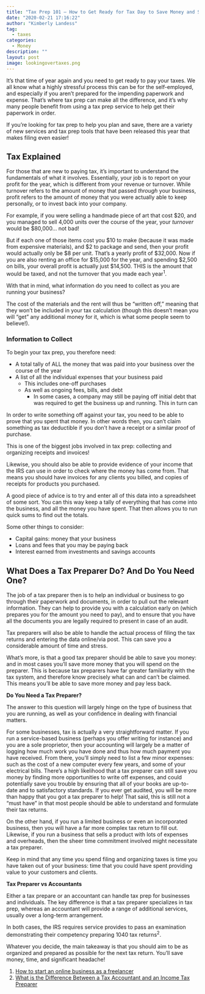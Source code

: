 ```yaml
---
title: "Tax Prep 101 – How to Get Ready for Tax Day to Save Money and Stress"
date: "2020-02-21 17:16:22"
author: "Kimberly Landess"
tag:
  - taxes
categories:
  - Money
description: ""
layout: post
image: lookingovertaxes.png
---
```


It’s that time of year again and you need to get ready to pay your taxes. We all know what a highly stressful process this can be for the self-employed, and especially if you aren’t prepared for the impending paperwork and expense. That’s where tax prep can make all the difference, and it’s why many people benefit from using a tax prep service to help get their paperwork in order.

If you’re looking for tax prep to help you plan and save, there are a variety of new services and tax prep tools that have been released this year that makes filing even easier!

## Tax Explained

For those that are new to paying tax, it’s important to understand the fundamentals of what it involves. Essentially, your job is to report on your profit for the year, which is different from your revenue or turnover. While turnover refers to the amount of money that passed _through_ your business, profit refers to the amount of money that you were actually able to keep personally, or to invest back into your company.

For example, if you were selling a handmade piece of art that cost $20, and you managed to sell 4,000 units over the course of the year, your _turnover_ would be $80,000… not bad!

But if each one of those items cost you $10 to make (because it was made from expensive materials), and $2 to package and send, then your profit would actually only be $8 per unit. That’s a yearly profit of $32,000. Now if you are also renting an office for $15,000 for the year, and spending $2,500 on bills, your overall profit is actually just $14,500. THIS is the amount that would be taxed, and not the turnover that you made each year<sup>1</sup>.

With that in mind, what information do you need to collect as you are running your business?

The cost of the materials and the rent will thus be “written off,” meaning that they won’t be included in your tax calculation (though this doesn’t mean you will “get” any additional money for it, which is what some people seem to believe!).

### Information to Collect

To begin your tax prep, you therefore need:

- A total tally of ALL the money that was paid into your business over the course of the year
- A list of all the individual expenses that your business paid
  - This includes one-off purchases
  - As well as ongoing fees, bills, and debt
    - In some cases, a company may still be paying off initial debt that was required to get the business up and running. This in turn can

In order to write something off against your tax, you need to be able to prove that you spent that money. In other words then, you can’t claim something as tax deductible if you don’t have a receipt or a similar proof of purchase.

This is one of the biggest jobs involved in tax prep: collecting and organizing receipts and invoices!

Likewise, you should also be able to provide evidence of your income that the IRS can use in order to check where the money has come from. That means you should have invoices for any clients you billed, and copies of receipts for products you purchased.

A good piece of advice is to try and enter all of this data into a spreadsheet of some sort. You can this way keep a tally of everything that has come into the business, and all the money you have spent. That then allows you to run quick sums to find out the totals.

Some other things to consider:

- Capital gains: money that your business
- Loans and fees that you may be paying back
- Interest earned from investments and savings accounts

## What Does a Tax Preparer Do? And Do You Need One?

The job of a tax preparer then is to help an individual or business to go through their paperwork and documents, in order to pull out the relevant information. They can help to provide you with a calculation early on (which prepares you for the amount you need to pay), and to ensure that you have all the documents you are legally required to present in case of an audit.

Tax preparers will also be able to handle the actual process of filing the tax returns and entering the data online/via post. This can save you a considerable amount of time and stress.

What’s more, is that a good tax preparer should be able to save you money: and in most cases you’ll save more money that you will spend on the preparer. This is because tax preparers have far greater familiarity with the tax system, and therefore know precisely what can and can’t be claimed. This means you’ll be able to save more money and pay less back.

**Do You Need a Tax Preparer?**

The answer to this question will largely hinge on the type of business that you are running, as well as your confidence in dealing with financial matters.

For some businesses, tax is actually a very straightforward matter. If you run a service-based business (perhaps you offer writing for instance) and you are a sole proprietor, then your accounting will largely be a matter of logging how much work you have done and thus how much payment you have received. From there, you’ll simply need to list a few minor expenses: such as the cost of a new computer every few years, and some of your electrical bills. There’s a high likelihood that a tax preparer can still save you money by finding more opportunities to write off expenses, and could potentially save you trouble by ensuring that all of your books are up-to-date and to satisfactory standards. If you ever get audited, you will be more than happy that you got a tax preparer to help! That said, this is still not a “must have” in that most people should be able to understand and formulate their tax returns.

On the other hand, if you run a limited business or even an incorporated business, then you will have a far more complex tax return to fill out. Likewise, if you run a business that sells a product with lots of expenses and overheads, then the sheer time commitment involved might necessitate a tax preparer.

Keep in mind that any time you spend filing and organizing taxes is time you have taken out of your business: time that you could have spent providing value to your customers and clients.

**Tax Preparer vs Accountants**

Either a tax prepare or an accountant can handle tax prep for businesses and individuals. The key difference is that a tax preparer specializes in tax prep, whereas an accountant will provide a range of additional services, usually over a long-term arrangement.

In both cases, the IRS requires service provides to pass an examination demonstrating their competency preparing 1040 tax returns<sup>2</sup>.

Whatever you decide, the main takeaway is that you should aim to be as organized and prepared as possible for the next tax return. You’ll save money, time, and significant headache!

1. [How to start an online business as a freelancer](https://savumin.com/start-an-online-business/)
2. [What is the Difference Between a Tax Accountant and an Income Tax Preparer](https://finance.zacks.com/difference-between-tax-accountant-income-tax-preparer-3144.html)
